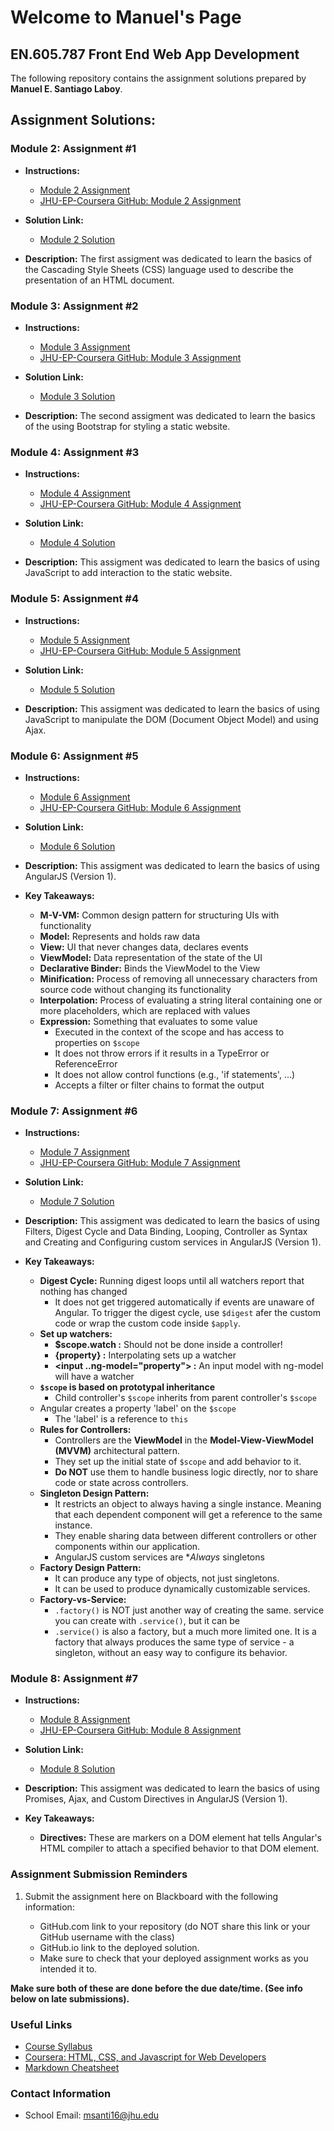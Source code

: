 # Welcome to Manuel's Page

## EN.605.787 Front End Web App Development

The following repository contains the assignment solutions prepared by **Manuel E. Santiago Laboy**.

## Assignment Solutions:
### Module 2: Assignment #1 

- **Instructions:**
   - [Module 2 Assignment](https://ychaikin.github.io/jhu-ajax-course/Module2)
   - [JHU-EP-Coursera GitHub: Module 2 Assignment](https://github.com/jhu-ep-coursera/fullstack-course4/blob/master/assignments/assignment2/Assignment-2.md)
   
- **Solution Link:** 
  - [Module 2 Solution](https://manuelsanti1986.github.io/jhu-front-end-dev/module2-solution)
  
- **Description:** The first assigment was dedicated to learn the basics of the Cascading Style Sheets (CSS) language used to describe the presentation of an HTML document.


### Module 3: Assignment #2 

- **Instructions:**
    - [Module 3 Assignment](https://ychaikin.github.io/jhu-ajax-course/Module3)
    - [JHU-EP-Coursera GitHub: Module 3 Assignment](https://github.com/jhu-ep-coursera/fullstack-course4/blob/master/assignments/assignment3/Assignment-3.md)

- **Solution Link:**
    - [Module 3 Solution](https://manuelsanti1986.github.io/jhu-front-end-dev/module3-solution)

- **Description:** The second assigment was dedicated to learn the basics of the using Bootstrap for styling a static website.

### Module 4: Assignment #3

- **Instructions:**
    - [Module 4 Assignment](https://ychaikin.github.io/jhu-ajax-course/Module4)
    - [JHU-EP-Coursera GitHub: Module 4 Assignment](https://github.com/jhu-ep-coursera/fullstack-course4/blob/master/assignments/assignment4/Assignment-4.md)

- **Solution Link:**
    - [Module 4 Solution](https://manuelsanti1986.github.io/jhu-front-end-dev/module4-solution)

- **Description:** This assigment was dedicated to learn the basics of using JavaScript to add interaction to the static website.

### Module 5: Assignment #4

- **Instructions:**
    - [Module 5 Assignment](https://ychaikin.github.io/jhu-ajax-course/Module5)
    - [JHU-EP-Coursera GitHub: Module 5 Assignment](https://github.com/jhu-ep-coursera/fullstack-course4/blob/master/assignments/assignment5/Assignment-5.md)

- **Solution Link:**
    - [Module 5 Solution](https://manuelsanti1986.github.io/jhu-front-end-dev/module5-solution)

- **Description:** This assigment was dedicated to learn the basics of using JavaScript to manipulate the DOM (Document Object Model) and using Ajax.

### Module 6: Assignment #5

- **Instructions:**
    - [Module 6 Assignment](https://ychaikin.github.io/jhu-ajax-course/Module6)
    - [JHU-EP-Coursera GitHub: Module 6 Assignment](https://github.com/jhu-ep-coursera/fullstack-course5/blob/master/assignments/assignment1/Assignment-1.md)

- **Solution Link:**
    - [Module 6 Solution](https://manuelsanti1986.github.io/jhu-front-end-dev/mod1_solution)

- **Description:** This assigment was dedicated to learn the basics of using AngularJS (Version 1).

- **Key Takeaways:**
  - **M-V-VM:** Common design pattern for structuring UIs with functionality
  - **Model:** Represents and holds raw data
  - **View:** UI that never changes data, declares events
  - **ViewModel:** Data representation of the state of the UI
  - **Declarative Binder:** Binds the ViewModel to the View
  - **Minification:** Process of removing all unnecessary characters from source code without changing its functionality
  - **Interpolation:** Process of evaluating a string literal containing one or more placeholders, which are replaced with values
  - **Expression:** Something that evaluates to some value
    - Executed in the context of the scope and has access to properties on `$scope`
    - It does not throw errors if it results in a TypeError or ReferenceError
    - It does not allow control functions (e.g., 'if statements', ...)
    - Accepts a filter or filter chains to format the output

### Module 7: Assignment #6

- **Instructions:**
  - [Module 7 Assignment](https://ychaikin.github.io/jhu-ajax-course/Module7)
  - [JHU-EP-Coursera GitHub: Module 7 Assignment](https://github.com/jhu-ep-coursera/fullstack-course5/blob/master/assignments/assignment2/Assignment-2.md)

- **Solution Link:**
  - [Module 7 Solution](https://manuelsanti1986.github.io/jhu-front-end-dev/mod2_solution)

- **Description:** This assigment was dedicated to learn the basics of using Filters, Digest Cycle and Data Binding, Looping, Controller as Syntax and Creating and Configuring custom services in AngularJS (Version 1).

- **Key Takeaways:**
  - **Digest Cycle:** Running digest loops until all watchers report that nothing has changed
    - It does not get triggered automatically if events are unaware of Angular. To trigger the digest cycle, use `$digest` afer the custom code or wrap the custom code inside `$apply`.
  - **Set up watchers:**  
    - **$scope.watch :** Should not be done inside a controller!
    - **{property} :** Interpolating sets up a watcher
    - **<input ..ng-model="property"> :** An input model with ng-model will have a watcher
  - **`$scope` is based on prototypal inheritance**
    - Child controller's `$scope` inherits from parent controller's `$scope`
  - Angular creates a property 'label' on the `$scope`
    - The 'label' is a reference to `this`
  - **Rules for Controllers:**
    - Controllers are the **ViewModel** in the **Model-View-ViewModel (MVVM)** architectural pattern.
    - They set up the initial state of `$scope` and add behavior to it.
    - **Do NOT** use them to handle business logic directly, nor to share code or state across controllers.
  - **Singleton Design Pattern:**
    - It restricts an object to always having a single instance. Meaning that each dependent component will get a reference to the same instance.
    - They enable sharing data between different controllers or other components within our application.      
    - AngularJS custom services are **Always* singletons
  - **Factory Design Pattern:**
    - It can produce any type of objects, not just singletons.
    - It can be used to produce dynamically customizable services.
  - **Factory-vs-Service:**
    - `.factory()` is NOT just another way of creating the same. service you can create with `.service()`, but it can be
    - `.service()` is also a factory, but a much more limited one. It is a factory that always produces the same type of service - a singleton, without an easy way to configure its behavior.


### Module 8: Assignment #7

- **Instructions:**
  - [Module 8 Assignment](https://ychaikin.github.io/jhu-ajax-course/Module8)
  - [JHU-EP-Coursera GitHub: Module 8 Assignment](https://github.com/jhu-ep-coursera/fullstack-course5/blob/master/assignments/assignment3/Assignment-3.md)

- **Solution Link:**
  - [Module 8 Solution](https://manuelsanti1986.github.io/jhu-front-end-dev/mod3_solution)

- **Description:** This assigment was dedicated to learn the basics of using Promises, Ajax, and Custom Directives in AngularJS (Version 1).

- **Key Takeaways:**
  - **Directives:** These are markers on a DOM element hat tells Angular's HTML compiler to attach a specified behavior to that DOM element.

### Assignment Submission Reminders

1. Submit the assignment here on Blackboard with the following information:

    - GitHub.com link to your repository (do NOT share this link or your GitHub username with the class)
    - GitHub.io link to the deployed solution.
    - Make sure to check that your deployed assignment works as you intended it to.

**Make sure both of these are done before the due date/time. (See info below on late submissions).**


### Useful Links
- [Course Syllabus](https://ychaikin.github.io/jhu-ajax-course/Syllabus)
- [Coursera: HTML, CSS, and Javascript for Web Developers](https://www.coursera.org/learn/html-css-javascript-for-web-developers/home/welcome)
- [Markdown Cheatsheet](https://github.com/adam-p/markdown-here/wiki/Markdown-Cheatsheet)



### Contact Information
- School Email: msanti16@jhu.edu

